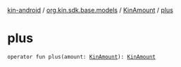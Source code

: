 [kin-android](../../index.md) / [org.kin.sdk.base.models](../index.md) / [KinAmount](index.md) / [plus](./plus.md)

# plus

`operator fun plus(amount: `[`KinAmount`](index.md)`): `[`KinAmount`](index.md)